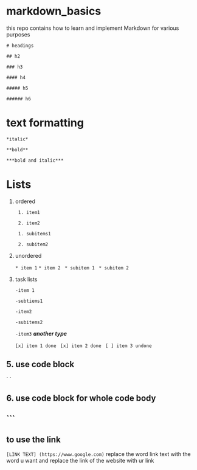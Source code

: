 # markdown_basics
this repo contains how to learn and implement Markdown for various purposes 

`# headings`

`## h2 `

`### h3`

`#### h4`

`##### h5`

`###### h6`

# text formatting

`*italic*`

`**bold**`

`***bold and italic***`

# Lists 

1. ordered

   ` 1. item1`

   ` 2. item2`

      ` 1. subitems1`

      ` 2. subitem2`

3. unordered

   ` * item 1 `
   ` * item 2 `
      ` * subitem 1`
      ` * subitem 2`
      
5. task lists

   `-item 1`

     `-subtiems1`

   `-item2`

      `-subitems2`

   `-item3`
***another type***

   `[x] item 1 done `
   `[x] item 2 done `
   `[ ] item 3 undone `
## 5. use code block
\` \`
## 6. use code block for whole code body
## ```
## to use the link
`[LINK TEXT] (https://www.google.com)`
replace the word link text with the word u want and replace the link of the website with ur link
